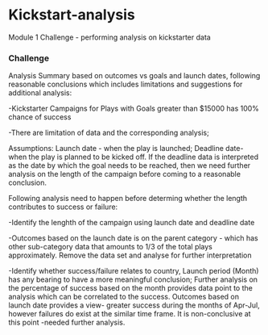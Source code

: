# Kickstart-analysis
Module 1 Challenge - performing analysis on kickstarter data
### Challenge

Analysis Summary based on outcomes vs goals and launch dates, following reasonable conclusions which includes limitations and suggestions for additional analysis:

-Kickstarter Campaigns for Plays with Goals greater than $15000 has 100% chance of success

-There are limitation of data and the corresponding analysis;  

Assumptions:  Launch date - when the play is launched; Deadline date- when the play is planned to be kicked off. If the deadline data is interpreted as the date by which the goal needs to be reached, then we need further analysis on the length of the campaign before coming to a reasonable conclusion.  

Following analysis need to happen before determing whether the length contributes to success or failure:

-Identify the lenghth of the campaign using launch date and deadline date

-Outcomes based on the launch date is on the parent category - which has other sub-category data that amounts to 1/3 of the total plays approximately. Remove the data set and analyse for further interpretation

-Identify whether success/failure relates to country, Launch period (Month) has any bearing to have a more meaningful conclusion; Further analysis on the percentage of success based on the month provides data point to the analysis which can be correlated to the success.  Outcomes based on launch date provides a view- greater success during the months of Apr-Jul, however failures do exist at the similar time frame.  It is non-conclusive at this point -needed further analysis.
